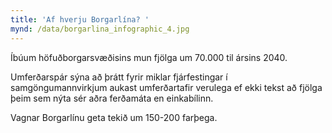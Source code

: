 ```yaml
---
title: 'Af hverju Borgarlína? '
mynd: /data/borgarlina_infographic_4.jpg
---
```

Íbúum höfuðborgarsvæðisins mun fjölga um 70.000 til ársins 2040.

Umferðarspár sýna að þrátt fyrir miklar fjárfestingar í samgöngumannvirkjum aukast umferðartafir verulega ef ekki tekst að fjölga þeim sem nýta sér aðra ferðamáta en einkabílinn.

Vagnar Borgarlínu geta tekið um 150-200 farþega.
